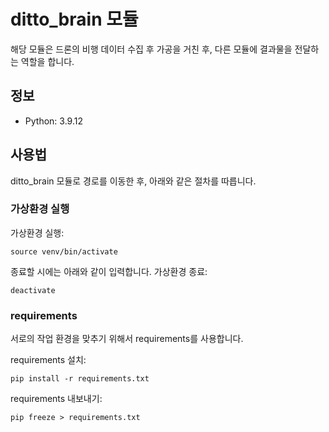 # ditto_brain 모듈
해당 모듈은 드론의 비행 데이터 수집 후 가공을 거친 후, 다른 모듈에 결과물을 전달하는 역할을 합니다.

## 정보
- Python: 3.9.12

## 사용법
ditto_brain 모듈로 경로를 이동한 후, 아래와 같은 절차를 따릅니다.
### 가상환경 실행
가상환경 실행:
```
source venv/bin/activate
```
종료할 시에는 아래와 같이 입력합니다.
가상환경 종료:
```
deactivate
```

### requirements
서로의 작업 환경을 맞추기 위해서 requirements를 사용합니다.

requirements 설치:
```
pip install -r requirements.txt
```

requirements 내보내기:
```
pip freeze > requirements.txt
```
